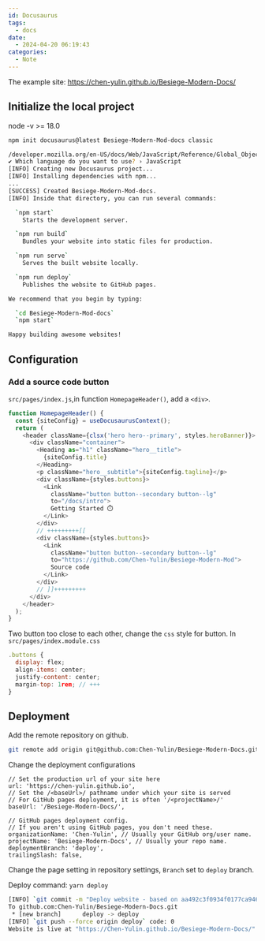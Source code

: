 ```yaml
---
id: Docusaurus
tags:
  - docs
date:
  - 2024-04-20 06:19:43
categories:
  - Note
---
```

The example site: https://chen-yulin.github.io/Besiege-Modern-Docs/
## Initialize the local project
node -v >= 18.0
```bash
npm init docusaurus@latest Besiege-Modern-Mod-docs classic
```
```bash
/developer.mozilla.org/en-US/docs/Web/JavaScript/Reference/Global_Objects/Array/sort#browser_compatibility
✔ Which language do you want to use? › JavaScript
[INFO] Creating new Docusaurus project...
[INFO] Installing dependencies with npm...
...
[SUCCESS] Created Besiege-Modern-Mod-docs.
[INFO] Inside that directory, you can run several commands:

  `npm start`
    Starts the development server.

  `npm run build`
    Bundles your website into static files for production.

  `npm run serve`
    Serves the built website locally.

  `npm run deploy`
    Publishes the website to GitHub pages.

We recommend that you begin by typing:

  `cd Besiege-Modern-Mod-docs`
  `npm start`

Happy building awesome websites!
```

## Configuration
### Add a source code button
`src/pages/index.js`,in function `HomepageHeader()`, add a `<div>`.
```js
function HomepageHeader() {
  const {siteConfig} = useDocusaurusContext();
  return (
    <header className={clsx('hero hero--primary', styles.heroBanner)}>
      <div className="container">
        <Heading as="h1" className="hero__title">
          {siteConfig.title}
        </Heading>
        <p className="hero__subtitle">{siteConfig.tagline}</p>
        <div className={styles.buttons}>
          <Link
            className="button button--secondary button--lg"
            to="/docs/intro">
            Getting Started ⏱️
          </Link>
        </div>
        // +++++++++[[
        <div className={styles.buttons}>
          <Link
            className="button button--secondary button--lg"
            to="https://github.com/Chen-Yulin/Besiege-Modern-Mod">
            Source code
          </Link>
        </div>
        // ]]+++++++++
      </div>
    </header>
  );
}

```

Two button too close to each other, change the `css` style for button.
In `src/pages/index.module.css`
```js
.buttons {
  display: flex;
  align-items: center;
  justify-content: center;
  margin-top: 1rem; // +++
}
```

## Deployment
Add the remote repository on github.
```bash
git remote add origin git@github.com:Chen-Yulin/Besiege-Modern-Docs.git
```

Change the deployment configurations
```config
// Set the production url of your site here
url: 'https://chen-yulin.github.io',
// Set the /<baseUrl>/ pathname under which your site is served
// For GitHub pages deployment, it is often '/<projectName>/'
baseUrl: '/Besiege-Modern-Docs/',

// GitHub pages deployment config.
// If you aren't using GitHub pages, you don't need these.
organizationName: 'Chen-Yulin', // Usually your GitHub org/user name.
projectName: 'Besiege-Modern-Docs', // Usually your repo name.
deploymentBranch: 'deploy',
trailingSlash: false,
```

Change the page setting in repository settings, `Branch` set to `deploy` branch.

Deploy command: `yarn deploy`
```bash
[INFO] `git commit -m "Deploy website - based on aa492c3f0934f0177ca946345c2d32940c1900c3"` code: 0
To github.com:Chen-Yulin/Besiege-Modern-Docs.git
 * [new branch]      deploy -> deploy
[INFO] `git push --force origin deploy` code: 0
Website is live at "https://Chen-Yulin.github.io/Besiege-Modern-Docs/".
```
